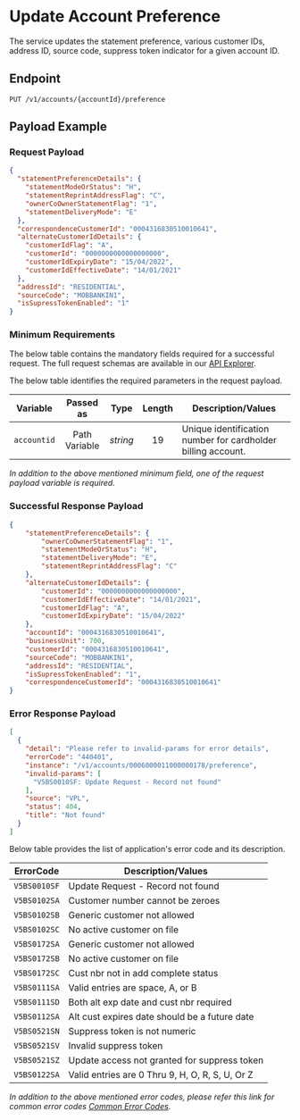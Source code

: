 # Update Account Preference

The service updates the statement preference, various customer IDs, address ID, source code, suppress token indicator for a given account ID. 

## Endpoint

`PUT /v1/accounts/{accountId}/preference`

## Payload Example

### Request Payload

```json
{
  "statementPreferenceDetails": {
    "statementModeOrStatus": "H",
    "statementReprintAddressFlag": "C",
    "ownerCoOwnerStatementFlag": "1",
    "statementDeliveryMode": "E"
  },
  "correspondenceCustomerId": "0004316830510010641",
  "alternateCustomerIdDetails": {
    "customerIdFlag": "A",
    "customerId": "0000000000000000000",
    "customerIdExpiryDate": "15/04/2022",
    "customerIdEffectiveDate": "14/01/2021"
  },
  "addressId": "RESIDENTIAL",
  "sourceCode": "MOBBANKIN1",
  "isSupressTokenEnabled": "1"
}
```

### Minimum	Requirements

The below table contains the mandatory fields required for a successful request. The full request schemas are available in our [API Explorer](../api/?type=put&path=/v1/accounts/{accountId}/preference).

The below table identifies the required parameters in the request payload.

| Variable | Passed as | Type | Length | Description/Values |
| -------- | :-------: | :--: | :------------: | ------------------ |
| `accountid` | Path Variable | *string* | 19 | Unique identification number for cardholder billing account. | 

*In addition to the above mentioned minimum field, one of the request payload variable is required.*

### Successful Response Payload

```json
{
    "statementPreferenceDetails": {
        "ownerCoOwnerStatementFlag": "1",
        "statementModeOrStatus": "H",
        "statementDeliveryMode": "E",
        "statementReprintAddressFlag": "C"
    },
    "alternateCustomerIdDetails": {
        "customerId": "0000000000000000000",
        "customerIdEffectiveDate": "14/01/2021",
        "customerIdFlag": "A",
        "customerIdExpiryDate": "15/04/2022"
    },
    "accountId": "0004316830510010641",
    "businessUnit": 700,
    "customerId": "0004316830510010641",
    "sourceCode": "MOBBANKIN1",
    "addressId": "RESIDENTIAL",
    "isSupressTokenEnabled": "1",
    "correspondenceCustomerId": "0004316830510010641"
}
```

### Error Response Payload

```json
[
  {
    "detail": "Please refer to invalid-params for error details",
    "errorCode": "440401",
    "instance": "/v1/accounts/0006000011000000178/preference",
    "invalid-params": [
      "V5BS0010SF: Update Request - Record not found"
    ],
    "source": "VPL",
    "status": 404,
    "title": "Not found"
  }
]
```

Below table provides the list of application's error code and its description.

| ErrorCode |  Description/Values |
| --------  | ------------------ |
| `V5BS0010SF` | Update Request - Record not found |
| `V5BS0102SA` | Customer number cannot be zeroes |
| `V5BS0102SB` | Generic customer not allowed |
| `V5BS0102SC` | No active customer on file |
| `V5BS0172SA` | Generic customer not allowed |
| `V5BS0172SB` | No active customer on file |
| `V5BS0172SC` | Cust nbr not in add complete status |
| `V5BS0111SA` | Valid entries are space, A, or B |
| `V5BS0111SD` | Both alt exp date and cust nbr required |
| `V5BS0112SA` | Alt cust expires date should be a future date |
| `V5BS0521SN` | Suppress token is not numeric |
| `V5BS0521SV` | Invalid suppress token |
| `V5BS0521SZ` | Update access not granted for suppress token |
| `V5BS0122SA` | Valid entries are 0 Thru 9, H, O, R, S, U, Or Z |



*In addition to the above mentioned error codes, please refer this link for common error codes [Common Error Codes](?path=docs/Common_Error_Code.md).*
